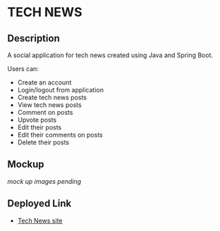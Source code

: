 # TECH NEWS

## Description
A social application for tech news created using Java and Spring Boot.

Users can:
- Create an account
- Login/logout from application
- Create tech news posts
- View tech news posts
- Comment on posts
- Upvote posts
- Edit their posts
- Edit their comments on posts
- Delete their posts

## Mockup
_mock up images pending_

## Deployed Link
- [Tech News site](https://tech-news-java-spring.herokuapp.com/)